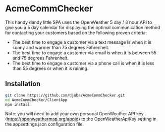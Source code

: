 # AcmeCommChecker
This handy dandy little SPA uses the OpenWeather 5 day / 3 hour API to give you a 5 day calendar for displaying the optimal communication method for contacting your customers based on the following proven criteria:
* The best time to engage a customer via a text message is when it is sunny and warmer than 75
degrees Fahrenheit.
* The best time to engage a customer via email is when it is between 55 and 75 degrees
Fahrenheit.
* The best time to engage a customer via a phone call is when it is less than 55 degrees or when it
is raining.

## Installation

```bash
git clone https://github.com/djuba/AcmeCommChecker.git
cd AcmeCommChecker/ClientApp
npm install
```
Note: you will need to add your own personal OpenWeather API key (https://openweathermap.org/appid) to the OpenWeatherApiKey setting in the appsettings.json configuration file.

